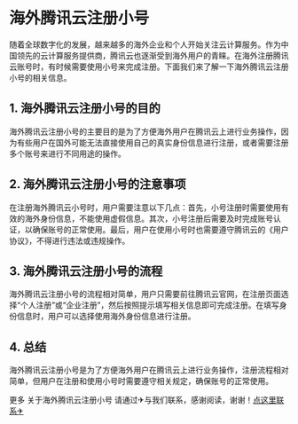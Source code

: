 # 海外腾讯云注册小号

随着全球数字化的发展，越来越多的海外企业和个人开始关注云计算服务。作为中国领先的云计算服务提供商，腾讯云也逐渐受到海外用户的青睐。在海外注册腾讯云账号时，有时候需要使用小号来完成注册。下面我们来了解一下海外腾讯云注册小号的相关信息。

## 1. 海外腾讯云注册小号的目的
海外腾讯云注册小号的主要目的是为了方便海外用户在腾讯云上进行业务操作，因为有些用户在国外可能无法直接使用自己的真实身份信息进行注册，或者需要注册多个账号来进行不同用途的操作。

## 2. 海外腾讯云注册小号的注意事项
在注册海外腾讯云小号时，用户需要注意以下几点：首先，小号注册时需要使用有效的海外身份信息，不能使用虚假信息。其次，小号注册后需要及时完成账号认证，以确保账号的正常使用。最后，用户在使用小号时也需要遵守腾讯云的《用户协议》，不得进行违法或违规操作。

## 3. 海外腾讯云注册小号的流程
海外腾讯云注册小号的流程相对简单，用户只需要前往腾讯云官网，在注册页面选择“个人注册”或“企业注册”，然后按照提示填写相关信息即可完成注册。在填写身份信息时，用户可以选择使用海外身份信息进行注册。

## 4. 总结
海外腾讯云注册小号是为了方便海外用户在腾讯云上进行业务操作，注册流程相对简单，但用户在注册和使用小号时需要遵守相关规定，确保账号的正常使用。

更多 关于海外腾讯云注册小号 请通过✈与我们联系，感谢阅读，谢谢！[点这里联系✈](https://lm.k02.cc)